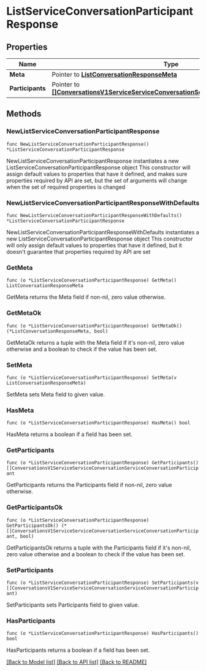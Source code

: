# ListServiceConversationParticipantResponse

## Properties

Name | Type | Description
------------ | ------------- | -------------
**Meta** | Pointer to [**ListConversationResponseMeta**](ListConversationResponse_meta.md) |  | [optional] 
**Participants** | Pointer to [**[]ConversationsV1ServiceServiceConversationServiceConversationParticipant**](ConversationsV1ServiceServiceConversationServiceConversationParticipant.md) |  | [optional] 

## Methods

### NewListServiceConversationParticipantResponse

`func NewListServiceConversationParticipantResponse() *ListServiceConversationParticipantResponse`

NewListServiceConversationParticipantResponse instantiates a new ListServiceConversationParticipantResponse object
This constructor will assign default values to properties that have it defined,
and makes sure properties required by API are set, but the set of arguments
will change when the set of required properties is changed

### NewListServiceConversationParticipantResponseWithDefaults

`func NewListServiceConversationParticipantResponseWithDefaults() *ListServiceConversationParticipantResponse`

NewListServiceConversationParticipantResponseWithDefaults instantiates a new ListServiceConversationParticipantResponse object
This constructor will only assign default values to properties that have it defined,
but it doesn't guarantee that properties required by API are set

### GetMeta

`func (o *ListServiceConversationParticipantResponse) GetMeta() ListConversationResponseMeta`

GetMeta returns the Meta field if non-nil, zero value otherwise.

### GetMetaOk

`func (o *ListServiceConversationParticipantResponse) GetMetaOk() (*ListConversationResponseMeta, bool)`

GetMetaOk returns a tuple with the Meta field if it's non-nil, zero value otherwise
and a boolean to check if the value has been set.

### SetMeta

`func (o *ListServiceConversationParticipantResponse) SetMeta(v ListConversationResponseMeta)`

SetMeta sets Meta field to given value.

### HasMeta

`func (o *ListServiceConversationParticipantResponse) HasMeta() bool`

HasMeta returns a boolean if a field has been set.

### GetParticipants

`func (o *ListServiceConversationParticipantResponse) GetParticipants() []ConversationsV1ServiceServiceConversationServiceConversationParticipant`

GetParticipants returns the Participants field if non-nil, zero value otherwise.

### GetParticipantsOk

`func (o *ListServiceConversationParticipantResponse) GetParticipantsOk() (*[]ConversationsV1ServiceServiceConversationServiceConversationParticipant, bool)`

GetParticipantsOk returns a tuple with the Participants field if it's non-nil, zero value otherwise
and a boolean to check if the value has been set.

### SetParticipants

`func (o *ListServiceConversationParticipantResponse) SetParticipants(v []ConversationsV1ServiceServiceConversationServiceConversationParticipant)`

SetParticipants sets Participants field to given value.

### HasParticipants

`func (o *ListServiceConversationParticipantResponse) HasParticipants() bool`

HasParticipants returns a boolean if a field has been set.


[[Back to Model list]](../README.md#documentation-for-models) [[Back to API list]](../README.md#documentation-for-api-endpoints) [[Back to README]](../README.md)


